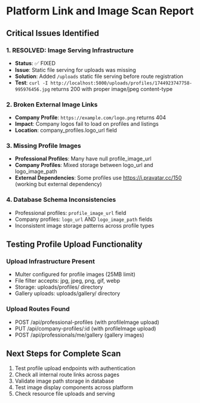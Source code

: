 # Platform Link and Image Scan Report

## Critical Issues Identified

### 1. RESOLVED: Image Serving Infrastructure
- **Status**: ✅ FIXED
- **Issue**: Static file serving for uploads was missing
- **Solution**: Added `/uploads` static file serving before route registration
- **Test**: `curl -I http://localhost:5000/uploads/profiles/1744923747758-995976456.jpg` returns 200 with proper image/jpeg content-type

### 2. Broken External Image Links
- **Company Profile**: `https://example.com/logo.png` returns 404
- **Impact**: Company logos fail to load on profiles and listings
- **Location**: company_profiles.logo_url field

### 3. Missing Profile Images
- **Professional Profiles**: Many have null profile_image_url
- **Company Profiles**: Mixed storage between logo_url and logo_image_path
- **External Dependencies**: Some profiles use https://i.pravatar.cc/150 (working but external dependency)

### 4. Database Schema Inconsistencies
- Professional profiles: `profile_image_url` field
- Company profiles: `logo_url` AND `logo_image_path` fields
- Inconsistent image storage patterns across profile types

## Testing Profile Upload Functionality

### Upload Infrastructure Present
- Multer configured for profile images (25MB limit)
- File filter accepts: jpg, jpeg, png, gif, webp
- Storage: uploads/profiles/ directory
- Gallery uploads: uploads/gallery/ directory

### Upload Routes Found
- POST /api/professional-profiles (with profileImage upload)
- PUT /api/company-profiles/:id (with profileImage upload)
- POST /api/professionals/me/gallery (gallery images)

## Next Steps for Complete Scan
1. Test profile upload endpoints with authentication
2. Check all internal route links across pages
3. Validate image path storage in database
4. Test image display components across platform
5. Check resource file uploads and serving